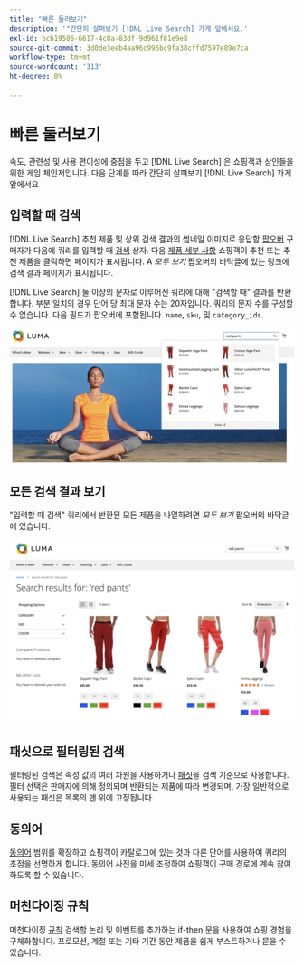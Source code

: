 ```yaml
---
title: "빠른 둘러보기"
description: '"간단히 살펴보기 [!DNL Live Search] 가게 앞에서요.'
exl-id: bcb19506-6617-4c8a-83df-9d961f81e9e8
source-git-commit: 3d0de3eeb4aa96c996bc9fa38cffd7597e89e7ca
workflow-type: tm+mt
source-wordcount: '313'
ht-degree: 0%

---
```


# 빠른 둘러보기

속도, 관련성 및 사용 편이성에 중점을 두고 [!DNL Live Search] 은 쇼핑객과 상인들을 위한 게임 체인저입니다. 다음 단계를 따라 간단히 살펴보기 [!DNL Live Search] 가게 앞에서요

## 입력할 때 검색

[!DNL Live Search] 추천 제품 및 상위 검색 결과의 썸네일 이미지로 응답함 [팝오버](storefront-popover.md) 구매자가 다음에 쿼리를 입력할 때 [검색](https://experienceleague.adobe.com/docs/commerce-admin/catalog/catalog/search/search.html#quick-search) 상자. 다음 [제품 세부 사항](https://experienceleague.adobe.com/docs/commerce-admin/start/storefront/storefront.html#product-page) 쇼핑객이 추천 또는 추천 제품을 클릭하면 페이지가 표시됩니다. A _모두 보기_ 팝오버의 바닥글에 있는 링크에 검색 결과 페이지가 표시됩니다.

[!DNL Live Search] 둘 이상의 문자로 이루어진 쿼리에 대해 &quot;검색할 때&quot; 결과를 반환합니다. 부분 일치의 경우 단어 당 최대 문자 수는 20자입니다. 쿼리의 문자 수를 구성할 수 없습니다. 다음 필드가 팝오버에 포함됩니다. `name`, `sku`, 및 `category_ids`.

![예 storefront - 입력할 때 검색](assets/storefront-search-as-you-type.png)

## 모든 검색 결과 보기

&quot;입력할 때 검색&quot; 쿼리에서 반환된 모든 제품을 나열하려면 _모두 보기_ 팝오버의 바닥글에 있습니다.

![예 storefront - 가격 패싯](assets/storefront-view-all-search-results.png)

## 패싯으로 필터링된 검색

필터링된 검색은 속성 값의 여러 차원을 사용하거나 [패싯](facets.md)을 검색 기준으로 사용합니다. 필터 선택은 판매자에 의해 정의되며 반환되는 제품에 따라 변경되며, 가장 일반적으로 사용되는 패싯은 목록의 맨 위에 고정됩니다.

## 동의어

[동의어](synonyms.md) 범위를 확장하고 쇼핑객이 카탈로그에 있는 것과 다른 단어를 사용하여 쿼리의 초점을 선명하게 합니다. 동의어 사전을 미세 조정하여 쇼핑객이 구매 경로에 계속 참여하도록 할 수 있습니다.

## 머천다이징 규칙

머천다이징 [규칙](rules.md) 검색할 논리 및 이벤트를 추가하는 if-then 문을 사용하여 쇼핑 경험을 구체화합니다. 프로모션, 계절 또는 기타 기간 동안 제품을 쉽게 부스트하거나 묻을 수 있습니다.
